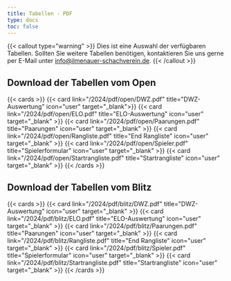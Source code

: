 ```yaml
---
title: Tabellen - PDF
type: docs
toc: false
---
```


{{< callout type="warning" >}}
 Dies ist eine Auswahl der verfügbaren Tabellen. Sollten Sie weitere Tabellen benötigen, kontaktieren Sie uns gerne per E-Mail unter [info@ilmenauer-schachverein.de](mailto:info@ilmenauer-schachverein.de).
{{< /callout >}}



## Download der Tabellen vom Open
{{< cards >}}
  {{< card link="/2024/pdf/open/DWZ.pdf" title="DWZ-Auswertung" icon="user" target="_blank">}}
  {{< card link="/2024/pdf/open/ELO.pdf" title="ELO-Auswertung" icon="user" target="_blank" >}}
  {{< card link="/2024/pdf/open/Paarungen.pdf" title="Paarungen" icon="user" target="_blank" >}}
  {{< card link="/2024/pdf/open/Rangliste.pdf" title="End Rangliste" icon="user" target="_blank" >}}
  {{< card link="/2024/pdf/open/Spieler.pdf" title="Spielerformular" icon="user" target="_blank" >}}
  {{< card link="/2024/pdf/open/Startrangliste.pdf" title="Startrangliste" icon="user"  target="_blank" >}}
{{< /cards >}}


## Download der Tabellen vom Blitz

{{< cards >}}
  {{< card link="/2024/pdf/blitz/DWZ.pdf" title="DWZ-Auswertung" icon="user"  target="_blank" >}}
  {{< card link="/2024/pdf/blitz/ELO.pdf" title="ELO-Auswertung" icon="user" target="_blank" >}}
  {{< card link="/2024/pdf/blitz/Paarungen.pdf" title="Paarungen" icon="user" target="_blank" >}}
  {{< card link="/2024/pdf/blitz/Rangliste.pdf" title="End Rangliste" icon="user" target="_blank" >}}
  {{< card link="/2024/pdf/blitz/Spieler.pdf" title="Spielerformular" icon="user" target="_blank" >}}
  {{< card link="/2024/pdf/blitz/Startrangliste.pdf" title="Startrangliste" icon="user" target="_blank" >}}
{{< /cards >}}
